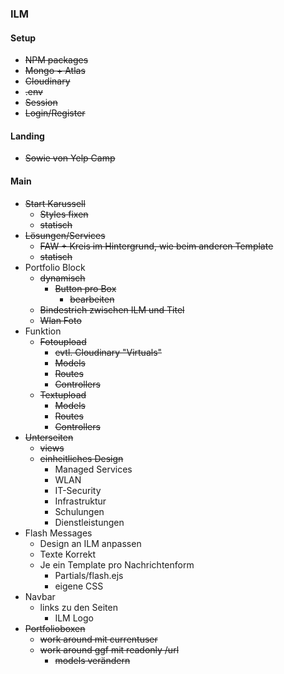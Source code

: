 ### ILM

#### Setup

- ~~NPM packages~~
- ~~Mongo + Atlas~~
- ~~Cloudinary~~
- ~~.env~~
- ~~Session~~
- ~~Login/Register~~



#### Landing

- ~~Sowie von Yelp Camp~~



#### Main

- ~~Start Karussell~~
  - ~~Styles fixen~~
  - ~~statisch~~
- ~~Lösungen/Services~~
  - ~~FAW + Kreis im Hintergrund, wie beim anderen Template~~
  - ~~statisch~~
- Portfolio Block
  - ~~dynamisch~~
    - ~~Button pro Box~~
      - ~~bearbeiten~~
  - ~~Bindestrich zwischen ILM und Titel~~
  - ~~Wlan Foto~~
- Funktion
  - ~~Fotoupload~~
    - ~~evtl. Cloudinary "Virtuals"~~
    - ~~Models~~
    - ~~Routes~~
    - ~~Controllers~~
  - ~~Textupload~~
    - ~~Models~~
    - ~~Routes~~
    - ~~Controllers~~
- ~~Unterseiten~~
  - ~~views~~
  - ~~einheitliches Design~~
    - Managed Services  
    - WLAN
    - IT-Security
    - Infrastruktur
    - Schulungen
    - Dienstleistungen
- Flash Messages
  - Design an ILM anpassen
  - Texte Korrekt
  - Je ein Template pro Nachrichtenform
    - Partials/flash.ejs
    - eigene CSS
- Navbar
  - links zu den Seiten
    - ILM Logo
- ~~Portfolioboxen~~
  - ~~work around mit currentuser~~
  - ~~work around ggf mit readonly /url~~
    - ~~models verändern~~